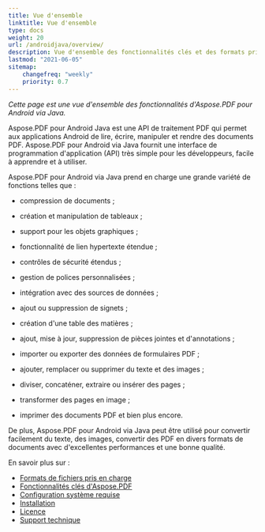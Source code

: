```yaml
---
title: Vue d'ensemble
linktitle: Vue d'ensemble
type: docs
weight: 20
url: /androidjava/overview/
description: Vue d'ensemble des fonctionnalités clés et des formats pris en charge d'Aspose.PDF pour Android via Java, manuel d'installation et de licence de la bibliothèque Java.
lastmod: "2021-06-05"
sitemap:
    changefreq: "weekly"
    priority: 0.7
---
```


_Cette page est une vue d'ensemble des fonctionnalités d'Aspose.PDF pour Android via Java._

Aspose.PDF pour Android Java est une API de traitement PDF qui permet aux applications Android de lire, écrire, manipuler et rendre des documents PDF. Aspose.PDF pour Android via Java fournit une interface de programmation d'application (API) très simple pour les développeurs, facile à apprendre et à utiliser.

Aspose.PDF pour Android via Java prend en charge une grande variété de fonctions telles que :

- compression de documents ;
- création et manipulation de tableaux ;
- support pour les objets graphiques ;
- fonctionnalité de lien hypertexte étendue ;
- contrôles de sécurité étendus ;
- gestion de polices personnalisées ;
- intégration avec des sources de données ;
- ajout ou suppression de signets ;
- création d'une table des matières ;

- ajout, mise à jour, suppression de pièces jointes et d'annotations ;
- importer ou exporter des données de formulaires PDF ;
- ajouter, remplacer ou supprimer du texte et des images ;
- diviser, concaténer, extraire ou insérer des pages ;
- transformer des pages en image ;
- imprimer des documents PDF et bien plus encore.

De plus, Aspose.PDF pour Android via Java peut être utilisé pour convertir facilement du texte, des images, convertir des PDF en divers formats de documents avec d'excellentes performances et une bonne qualité.

En savoir plus sur :

- [Formats de fichiers pris en charge](/pdf/androidjava/supported-file-formats/)
- [Fonctionnalités clés d'Aspose.PDF](/pdf/androidjava/key-features/)
- [Configuration système requise](/pdf/androidjava/system-requirements/)
- [Installation](/pdf/androidjava/installation/)
- [Licence](/pdf/androidjava/licensing/)
- [Support technique](/pdf/androidjava/technical-support/)